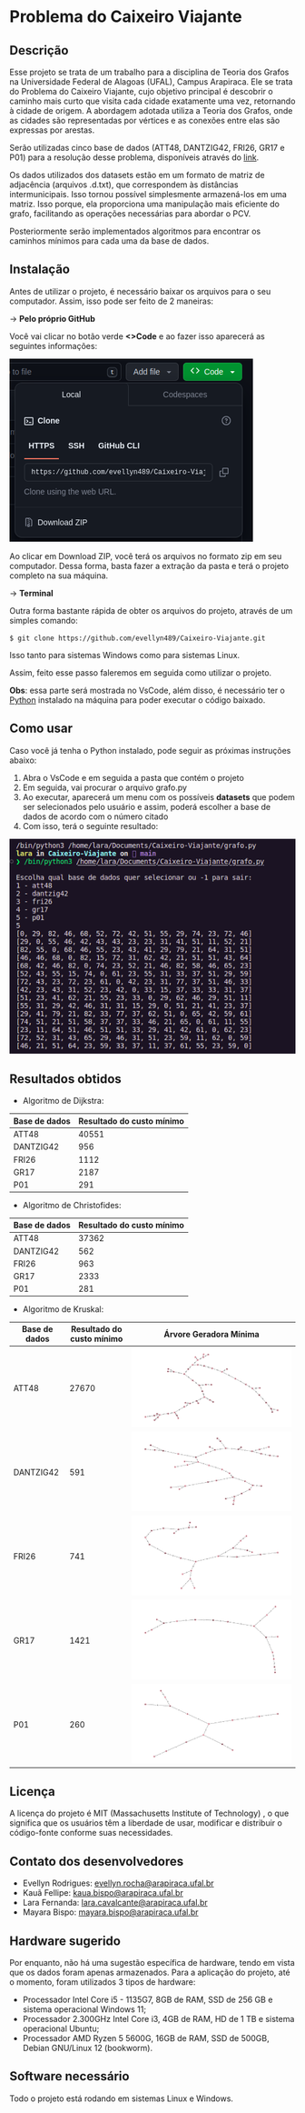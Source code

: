 # Problema do Caixeiro Viajante

## Descrição
Esse projeto se trata de um trabalho para a disciplina de Teoria dos Grafos na Universidade Federal de Alagoas (UFAL), Campus Arapiraca. Ele se trata do Problema do Caixeiro Viajante, cujo objetivo principal é descobrir o caminho mais curto que visita cada cidade exatamente uma vez, retornando à cidade de origem. A abordagem adotada utiliza a Teoria dos Grafos, onde as cidades são representadas por vértices e as conexões entre elas são expressas por arestas.

Serão utilizadas cinco base de dados (ATT48, DANTZIG42, FRI26, GR17 e P01) para a resolução desse problema, disponíveis através do [link](https://people.sc.fsu.edu/~jburkardt/datasets/tsp/tsp.html).

Os dados utilizados dos datasets estão em um formato de matriz de adjacência (arquivos .d.txt), que correspondem às distâncias intermunicipais. Isso tornou possível simplesmente armazená-los em uma matriz. Isso porque, ela proporciona uma manipulação mais eficiente do grafo, facilitando as operações necessárias para abordar o PCV.

Posteriormente serão implementados algoritmos para encontrar os caminhos mínimos para cada uma da base de dados.

## Instalação

Antes de utilizar o projeto, é necessário baixar os arquivos para o seu computador. Assim, isso pode ser feito de 2 maneiras:

-> <b>Pelo próprio GitHub</b>

Você vai clicar no botão verde <b><>Code</b> e ao fazer isso aparecerá as seguintes informações:

<img src="./images/image1.png">

Ao clicar em Download ZIP, você terá os arquivos no formato zip em seu computador. Dessa forma, basta fazer a extração da pasta e terá o projeto completo na sua máquina.

-> <b>Terminal</b>

Outra forma bastante rápida de obter os arquivos do projeto, através de um simples comando:

```
$ git clone https://github.com/evellyn489/Caixeiro-Viajante.git
```
Isso tanto para sistemas Windows como para sistemas Linux.

Assim, feito esse passo faleremos em seguida como utilizar o projeto.

<b>Obs</b>: essa parte será mostrada no VsCode, além disso, é necessário ter o <a href="https://www.python.org/" target="_blank">Python</a> instalado na máquina para poder executar o código baixado.

## Como usar

Caso você já tenha o Python instalado, pode seguir as próximas instruções abaixo:

1. Abra o VsCode e em seguida a pasta que contém o projeto
2. Em seguida, vai procurar o arquivo grafo.py
3. Ao executar, aparecerá um menu com os possíveis <b>datasets</b> que podem ser selecionados pelo usuário e assim, poderá escolher a base de dados de acordo com o número citado 
4. Com isso, terá o seguinte resultado:

<img src="./images/image2.png">

## Resultados obtidos

<ul>
    <li>Algoritmo de Dijkstra:</li>
</ul>
<table>
    <thead>
        <tr>
            <th>Base de dados</th>
            <th>Resultado do custo mínimo</th>
        </tr>
    </thead>
    <tbody>
        <tr>
            <td>ATT48</td>
            <td>40551</td>
        </tr>
        <tr>
            <td>DANTZIG42</td>
            <td>956</td>
        </tr>
        <tr>
            <td>FRI26</td>
            <td>1112</td>
        </tr>
        <tr>
            <td>GR17</td>
            <td>2187</td>
        </tr> 
        <tr>
            <td>P01</td>
            <td>291</td>
        </tr> 
    </tbody>
</table>

<ul>
    <li>Algoritmo de Christofides:</li>
</ul>
<table>
    <thead>
        <tr>
            <th>Base de dados</th>
            <th>Resultado do custo mínimo</th>
        </tr>
    </thead>
    <tbody>
        <tr>
            <td>ATT48</td>
            <td>37362</td>
        </tr>
        <tr>
            <td>DANTZIG42</td>
            <td>562</td>
        </tr>
        <tr>
            <td>FRI26</td>
            <td>963</td>
        </tr>
        <tr>
            <td>GR17</td>
            <td>2333</td>
        </tr> 
        <tr>
            <td>P01</td>
            <td>281</td>
        </tr> 
    </tbody>
</table>

<ul>
    <li>Algoritmo de Kruskal:</li>
</ul>

<table>
    <thead>
        <tr>
            <th>Base de dados</th>
            <th>Resultado do custo mínimo</th>
            <th>Árvore Geradora Mínima</th>
        </tr>
    </thead>
    <tbody>
        <tr>
            <td>ATT48</td>
            <td>27670</td>
            <td> <img src='./images/att48.png'> </td>
        </tr>
        <tr>
            <td>DANTZIG42</td>
            <td>591</td>
            <td> <img src='./images/dantzig42.png'> </td>
        </tr>
        <tr>
            <td>FRI26</td>
            <td>741</td>
            <td> <img src='./images/fri26.png'> </td>
        </tr>
        <tr>
            <td>GR17</td>
            <td>1421</td>
            <td> <img src='./images/gr17.png'> </td>
        </tr> 
        <tr>
            <td>P01</td>
            <td>260</td>
            <td> <img src='./images/p01.png'> </td>
        </tr> 
    </tbody>
</table>


## Licença
A licença do projeto é MIT (Massachusetts Institute of Technology) , o que significa que os usuários têm a liberdade de usar, modificar e distribuir o código-fonte conforme suas necessidades. 

## Contato dos desenvolvedores

- Evellyn Rodrigues: evellyn.rocha@arapiraca.ufal.br
- Kauã Fellipe: kaua.bispo@arapiraca.ufal.br
- Lara Fernanda: lara.cavalcante@arapiraca.ufal.br
- Mayara Bispo: mayara.bispo@arapiraca.ufal.br

## Hardware sugerido
Por enquanto, não há uma sugestão específica de hardware, tendo em vista que os dados foram apenas armazenados. Para a aplicação do projeto, até o momento, foram utilizados 3 tipos de hardware:

- Processador Intel Core i5 - 1135G7, 8GB de RAM, SSD de 256 GB e sistema operacional Windows 11;
- Processador 2.300GHz Intel Core i3, 4GB de RAM, HD de 1 TB e sistema operacional Ubuntu;
- Processador AMD Ryzen 5 5600G, 16GB de RAM, SSD de 500GB, Debian GNU/Linux 12 (bookworm).

## Software necessário

Todo o projeto está rodando em sistemas Linux e Windows.
